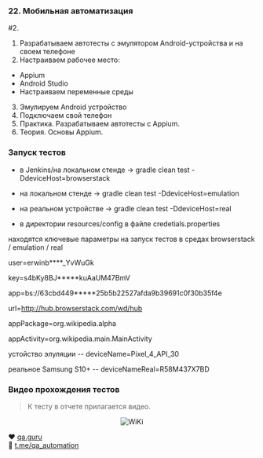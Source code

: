 ### 22. Мобильная автоматизация 
#2. 
1) Разрабатываем автотесты с эмулятором Android-устройства и на своем телефоне
2) Настраиваем рабочее место:
- Appium
- Android Studio
- Настраиваем переменные среды
3) Эмулируем Android устройство
4) Подключаем свой телефон
5) Практика. Разрабатываем автотесты с Appium.
6) Теория. Основы Appium.

 

### Запуск тестов
- в Jenkins/на локальном стенде -> gradle clean test -DdeviceHost=browserstack

- на локальном стенде -> gradle clean test -DdeviceHost=emulation

- на реальном устройстве -> gradle clean test -DdeviceHost=real

- в директории resources/config в файле credetials.properties 

находятся ключевые параметры на запуск тестов в средах browserstack / emulation / real

user=erwinb****_YvWuGk

key=s4bKy8BJ*****kuAaUM47BmV

app=bs://63cbd449*****25b5b22527afda9b39691c0f30b35f4e

url=http://hub.browserstack.com/wd/hub

appPackage=org.wikipedia.alpha

appActivity=org.wikipedia.main.MainActivity

устойство элуляции  --   deviceName=Pixel_4_API_30

реальное Samsung S10+  -- deviceNameReal=R58M437X7BD



### Видео прохождения тестов

> К   тесту в отчете прилагается видео.
<p align="center">
  <img title="WiKi" src="src/test/resources/ReportWiki+.gif" >
</p>


:heart: <a target="_blank" href="https://qa.guru">qa.guru</a><br/>
:blue_heart: <a target="_blank" href="https://t.me/qa_automation">t.me/qa_automation</a>
